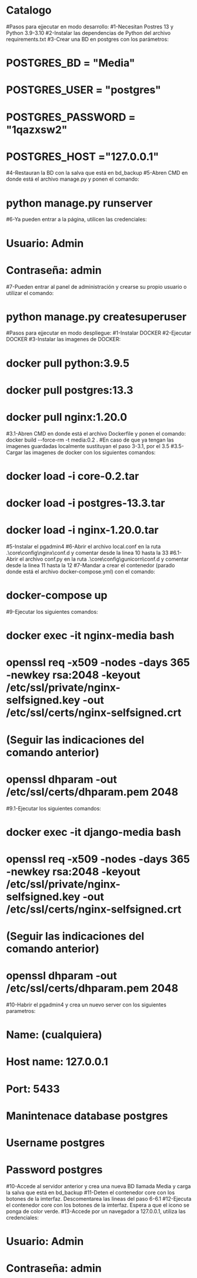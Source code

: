 # Catalogo

#Pasos para ejjecutar en modo desarrollo:
#1-Necesitan Postres 13 y Python 3.9-3.10
#2-Instalar las dependencias de Python  del archivo requirements.txt
#3-Crear una BD en postgres con los parámetros:
#  POSTGRES_BD = "Media"
#  POSTGRES_USER = "postgres"
#  POSTGRES_PASSWORD = "1qazxsw2"
#  POSTGRES_HOST ="127.0.0.1"
#4-Restauran la BD con la salva que está en bd_backup
#5-Abren CMD en donde está el archivo manage.py y ponen el comando:
#  python manage.py runserver
#6-Ya pueden entrar a la página, utilicen las credenciales:
#	Usuario: Admin
#	Contraseña: admin
#7-Pueden entrar al panel de administración y crearse su propio usuario o utilizar el comando:
#  python manage.py createsuperuser

#Pasos para ejjecutar en modo despliegue:
#1-Instalar DOCKER
#2-Ejecutar DOCKER
#3-Instalar las imagenes de DOCKER:
#  docker pull python:3.9.5
#  docker pull postgres:13.3
#  docker pull nginx:1.20.0
#3.1-Abren CMD en donde está el archivo Dockerfile y ponen el comando: docker build --force-rm -t media:0.2 .
#En caso de que ya tengan las imagenes guardadas localmente sustituyan el paso 3-3.1, por el 3.5
#3.5-Cargar las imagenes de docker con los siguientes comandos:
#  docker load -i core-0.2.tar
#  docker load -i postgres-13.3.tar
#  docker load -i nginx-1.20.0.tar
#5-Instalar el pgadmin4
#6-Abrir el archivo local.conf en la ruta .\core\config\nginx\conf.d y comentar desde la linea 10 hasta la 33
#6.1-Abrir el archivo conf.py en la ruta .\core\config\gunicorn\conf.d y comentar desde la linea 11 hasta la 12
#7-Mandar a crear el contenedor (parado donde está el archivo docker-compose.yml) con el comando:
#  docker-compose up
#9-Ejecutar los siguientes comandos:
#	docker exec -it nginx-media bash
#	openssl req -x509 -nodes -days 365 -newkey rsa:2048 -keyout /etc/ssl/private/nginx-selfsigned.key -out /etc/ssl/certs/nginx-selfsigned.crt
#	(Seguir las indicaciones del comando anterior)
#	openssl dhparam -out /etc/ssl/certs/dhparam.pem 2048
#9.1-Ejecutar los siguientes comandos:
#	docker exec -it django-media bash
#	openssl req -x509 -nodes -days 365 -newkey rsa:2048 -keyout /etc/ssl/private/nginx-selfsigned.key -out /etc/ssl/certs/nginx-selfsigned.crt
#	(Seguir las indicaciones del comando anterior)
#	openssl dhparam -out /etc/ssl/certs/dhparam.pem 2048
#10-Habrir el pgadmin4 y crea un nuevo server con los siguientes parametros:
#	Name: (cualquiera)
#	Host name: 127.0.0.1
#	Port: 5433
#	Manintenace database postgres
#	Username postgres
#	Password postgres
#10-Accede al servidor anterior y crea una nueva BD llamada Media y carga la salva que está en bd_backup
#11-Deten el contenedor core con los botones de la imterfaz. Descomentarea las lineas del paso 6-6.1
#12-Ejecuta el contenedor core con los botones de la imterfaz. Espera a que el icono se ponga de color verde.
#13-Accede por un navegador a 127.0.0.1, utiliza las credenciales:
#	Usuario: Admin
#	Contraseña: admin
